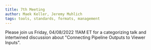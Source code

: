 ```yaml
---
title: 7th Meeting
author: Maek Keller, Jeremy Muhlich
tags: tools, standards, formats, management
---
```


Please join us Friday, 04/08/2022 11AM ET for a categorizing talk and intertwined discussion about "Connecting Pipeline Outputs to Viewer Inputs".
